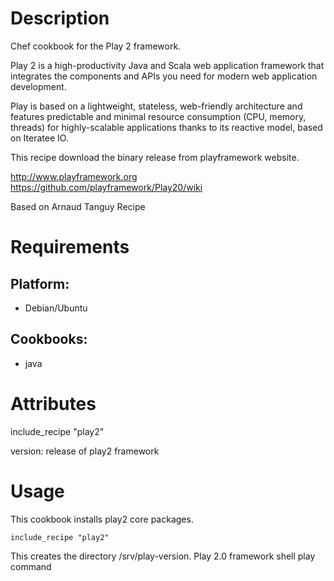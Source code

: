 Description
===========

Chef cookbook for the Play 2 framework.

Play 2 is a high-productivity Java and Scala web application framework that integrates the components and APIs you need for modern web application development.

Play is based on a lightweight, stateless, web-friendly architecture and features predictable and minimal resource consumption (CPU, memory, threads) for highly-scalable applications thanks to its reactive model, based on Iteratee IO.

This recipe download the binary release from playframework website.

http://www.playframework.org
https://github.com/playframework/Play20/wiki

Based on Arnaud Tanguy Recipe


Requirements
============

## Platform:

* Debian/Ubuntu


## Cookbooks:

* java

Attributes
==========

include_recipe "play2"

version: release of play2 framework

Usage
=====

This cookbook installs play2 core packages.

    include_recipe "play2"

This creates the directory /srv/play-version.
Play 2.0 framework shell play command
